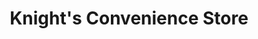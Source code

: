 ---
title: "Knight's Convenience Store"
url: /gosport/knights-convenience-store/
shop: Lebensmittel
---